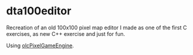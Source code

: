 # dta100editor

Recreation of an old 100x100 pixel map editor I made as one of the first C exercises, as new C++ exercise and just for fun.

Using [olcPixelGameEngine](https://community.onelonecoder.com/olcpixelgameengine/).